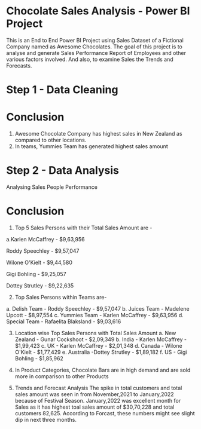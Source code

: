 # Chocolate Sales Analysis - Power BI Project
This is an End to End Power BI Project using Sales Dataset of a Fictional Company named as Awesome Chocolates. The goal of this project is to analyse and generate Sales Performance Report of Employees and other various factors involved. And also, to examine Sales the Trends and Forecasts. 
# Step 1 - Data Cleaning
# Conclusion
1. Awesome Chocolate Company has highest sales in New Zealand as compared to other locations.
2. In teams, Yummies Team has generated highest sales amount

# Step 2 - Data Analysis
Analysing Sales People Performance
# Conclusion
1. Top 5 Sales Persons with their Total Sales Amount are -

a.Karlen McCaffrey - $9,63,956

   Roddy Speechley - $9,57,047

   Wilone O'Kielt - $9,44,580

   Gigi Bohling - $9,25,057

   Dottey Strutley - $9,22,635 

2. Top Sales Persons within Teams are-
 
a. Delish Team - Roddy Speechley - $9,57,047
b. Juices Team - Madelene Upcott - $8,97,554
c. Yummies Team - Karlen McCaffrey - $9,63,956
d. Special Team - Rafaelita Blaksland - $9,03,616

3. Location wise Top Sales Persons with Total Sales Amount
a. New Zealand - Gunar Cockshoot - $2,09,349
b. India - Karlen McCaffrey - $1,99,423
c. UK - Karlen McCaffrey - $2,01,348
d. Canada - Wilone O'Kielt - $1,77,429
e. Australia -Dottey Strutley - $1,89,182
f. US - Gigi Bohling - $1,85,962

4. In Product Categories, Chocolate Bars are in high demand and are sold more in comparison to other Products  
5. Trends and Forecast Analysis
The spike in total customers and total sales amount was seen in from November,2021 to January,2022 because of Festival Season. January,2022 was excellent month for Sales as it has highest toal sales amount of $30,70,228 and total customers 82,625. According to Forcast, these numbers might see slight dip in next three months.
 




 
